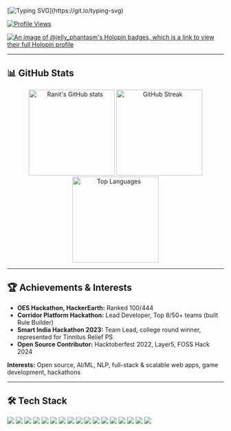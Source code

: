 [![Typing SVG](https://readme-typing-svg.demolab.com?font=JetBrains+Mono&weight=700&size=28&duration=4000&pause=1000&color=00FFFF&center=false&vCenter=true&random=false&width=600&lines=Hi+there!+I'm+Ranit+Mukherjee;Welcome+to+my+GitHub+profile!+%F0%9F%91%8B;Feel+free+to+explore...)](https://git.io/typing-svg)



[![Profile Views](https://komarev.com/ghpvc/?username=RanitMukherjee&label=Profile%20Views&color=0e75b6)](https://github.com/RanitMukherjee)

[![An image of @jelly_phantasm's Holopin badges, which is a link to view their full Holopin profile](https://holopin.me/jelly_phantasm)](https://holopin.io/@jelly_phantasm)




---

## 📊 GitHub Stats
<p align="center">
  <img src="https://github-readme-stats.vercel.app/api?username=RanitMukherjee&theme=tokyonight&hide_border=false&include_all_commits=false&count_private=false&card_width=400" alt="Ranit's GitHub stats" height="200"/>
  <img src="https://nirzak-streak-stats.vercel.app/?user=RanitMukherjee&theme=tokyonight&hide_border=false&card_width=400" alt="GitHub Streak" height="200"/>
  <img src="https://github-readme-stats.vercel.app/api/top-langs/?username=RanitMukherjee&theme=tokyonight&hide_border=false&include_all_commits=false&count_private=false&layout=compact&card_width=400&hide=jupyter%20notebook" alt="Top Languages" height="200"/>
</p>




---

## 🏆 Achievements & Interests

- **OES Hackathon, HackerEarth:** Ranked 100/444
- **Corridor Platform Hackathon:** Lead Developer, Top 8/50+ teams (built Rule Builder)
- **Smart India Hackathon 2023:** Team Lead, college round winner, represented for Tinnitus Relief PS
- **Open Source Contributor:** Hacktoberfest 2022, Layer5, FOSS Hack 2024

**Interests:** Open source, AI/ML, NLP, full-stack & scalable web apps, game development, hackathons

---

## 🛠️ Tech Stack
<p>
  <img src="https://img.shields.io/badge/JavaScript-F7DF1E?style=for-the-badge&logo=javascript&logoColor=black" />
  <img src="https://img.shields.io/badge/TypeScript-3178C6?style=for-the-badge&logo=typescript&logoColor=white" />
  <img src="https://img.shields.io/badge/Python-3776AB?style=for-the-badge&logo=python&logoColor=white" />
  <img src="https://img.shields.io/badge/Go-00ADD8?style=for-the-badge&logo=go&logoColor=white" />
  <img src="https://img.shields.io/badge/Node.js-339933?style=for-the-badge&logo=nodedotjs&logoColor=white" />
  <img src="https://img.shields.io/badge/Express.js-000000?style=for-the-badge&logo=express&logoColor=white" />
  <img src="https://img.shields.io/badge/React-20232A?style=for-the-badge&logo=react&logoColor=61DAFB" />
  <img src="https://img.shields.io/badge/Next.js-000000?style=for-the-badge&logo=nextdotjs&logoColor=white" />
  <img src="https://img.shields.io/badge/Three.js-000000?style=for-the-badge&logo=threedotjs&logoColor=white" />
  <img src="https://img.shields.io/badge/PostgreSQL-4169E1?style=for-the-badge&logo=postgresql&logoColor=white" />
  <img src="https://img.shields.io/badge/SQLite-003B57?style=for-the-badge&logo=sqlite&logoColor=white" />
  <img src="https://img.shields.io/badge/MongoDB-47A248?style=for-the-badge&logo=mongodb&logoColor=white" />
  <img src="https://img.shields.io/badge/Supabase-3ECF8E?style=for-the-badge&logo=supabase&logoColor=white" />
  <img src="https://img.shields.io/badge/Git-F05032?style=for-the-badge&logo=git&logoColor=white" />
  <img src="https://img.shields.io/badge/Docker-2496ED?style=for-the-badge&logo=docker&logoColor=white" />
  <img src="https://img.shields.io/badge/Kubernetes-326CE5?style=for-the-badge&logo=kubernetes&logoColor=white" />
  <img src="https://img.shields.io/badge/Postman-FF6C37?style=for-the-badge&logo=postman&logoColor=white" />
</p>

